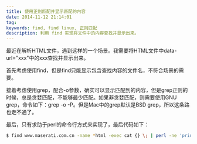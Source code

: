 ```yaml
---
title: 使用正则匹配并显示匹配的内容
date: 2014-11-12 21:14:01
tag: 
keywords: find, find linux, 正则匹配
description: 利用 find 实现将文件中的内容查找并显示出来。
---
```


最近在解析HTML文件，遇到这样的一个场景。我需要将HTML文件中data-url="xxx"中的xxx查找并显示出来。

首先考虑使用find，但是find只能显示包含查找内容的文件名，不符合场景的需要。

接着考虑使用grep，配合-o参数，确实可以显示匹配到的内容，但是grep正则的时候，总是贪婪匹配，不能够最少匹配。如果非贪婪匹配，则需要使用GNU grep，命令如下：grep -o -P。但是Mac中的grep默认是BSD grep，所以这条路也走不通了。

最后，只有求助于perl的命令行方式来实现了，最后代码如下：

```sh
$ find www.maserati.com.cn -name *html -exec cat {} \; | perl -ne 'print $1 if /data-url=\"(http:\/\/.*?)\"/;'
```

